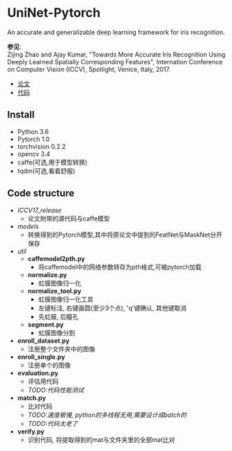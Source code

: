 # UniNet-Pytorch
An accurate and generalizable deep learning framework for iris recognition.

**参见**:  
Zijing Zhao and Ajay Kumar, "Towards More Accurate Iris Recognition Using Deeply Learned Spatially Corresponding Features", Internation Conference on Computer Vision (ICCV), Spotlight, Venice, Italy, 2017.  
 - [论文](https://www4.comp.polyu.edu.hk/~csajaykr/myhome/papers/ICCV2017.pdf)
 - [代码](http://www.comp.polyu.edu.hk/~csajaykr/deepiris.htm)

## Install
- Python 3.6
- Pytorch 1.0
- torchvision 0.2.2
- opencv 3.4
- caffe(可选,用于模型转换)
- tqdm(可选,看着舒服)

## Code structure
- *ICCV17_release*
  - 论文附带的源代码与caffe模型
- *models*
   - 转换得到的Pytorch模型,其中将原论文中提到的FeatNet与MaskNet分开保存
- *util*
  - **caffemodel2pth.py**
    - 将caffemodel中的网络参数转存为pth格式,可被pytorch加载
  - **normalize.py**
    - 虹膜图像归一化
   - **normalize_tool.py**  
     - 虹膜图像归一化工具
     - 左键标注, 右键画圆(至少3个点), 'q'键确认, 其他键取消
     - 先虹膜, 后瞳孔
  - **segment.py**
    - 虹膜图像分割
- **enroll_dataset.py**
    - 注册整个文件夹中的图像
- **enroll_single.py**
    - 注册单个的图像
- **evaluation.py**
    - 评估用代码
    - *TODO:代码性能测试*
- **match.py**
    - 比对代码
    - *TODO:速度极慢, python的多线程无用,需要设计成batch的*
    - *TODO:代码太老了*
- **verify.py**
    - 识别代码, 将提取得到的mat与文件夹里的全部mat比对

  
